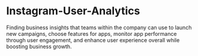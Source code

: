 # Instagram-User-Analytics
Finding business insights that teams within the company can use to launch new campaigns, choose features for apps, monitor app performance through user engagement, and enhance user experience overall while boosting business growth.
